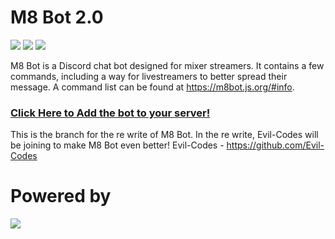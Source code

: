 # M8 Bot 2.0
[![](https://img.shields.io/badge/node-js-blue.svg)](https://nodejs.org/en/) [![](https://img.shields.io/badge/discord-js-blue.svg)](https://github.com/hydrabolt/discord.js) [![](https://discordapp.com/api/guilds/250354580926365697/widget.png?style=shield)](https://discord.gg/JBrAVYD)

M8 Bot is a Discord chat bot designed for mixer streamers. It contains a few commands, including a way for livestreamers to better spread their message. A command list can be found at https://m8bot.js.org/#info.


### [Click Here to Add the bot to your server!]

This is the branch for the re write of M8 Bot.
In the re write, Evil-Codes will be joining to make M8 Bot even better!
Evil-Codes - https://github.com/Evil-Codes

# Powered by
[![](https://camo.githubusercontent.com/40129aa4640399b5e65cc3c101361a6a0b5d6467/68747470733a2f2f646973636f72642e6a732e6f72672f7374617469632f6c6f676f2e737667)](https://discord.js.org)

   [ComixsYT]: <https://comixsyt.space>
   [Click Here to Add the bot to your server!]: <https://github.com/MAPReiff/M8-Bot/wiki/Setup>
